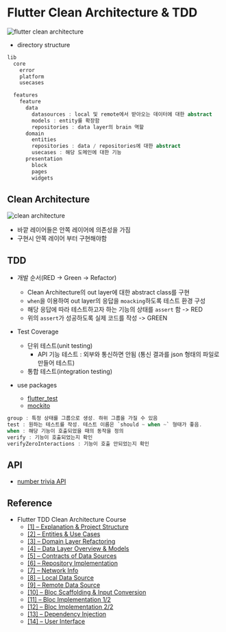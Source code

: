 # Flutter Clean Architecture & TDD
![flutter clean architecture](https://trello-attachments.s3.amazonaws.com/5fe87c8780781a6ad73871c5/530x646/b53cb45d90b5cb4546f9985363f469c2/%E1%84%89%E1%85%B3%E1%84%8F%E1%85%B3%E1%84%85%E1%85%B5%E1%86%AB%E1%84%89%E1%85%A3%E1%86%BA_2020-12-27_%E1%84%8B%E1%85%A9%E1%84%92%E1%85%AE_9.16.08.png)

- directory structure
```dart
lib
  core
    error
    platform
    usecases

  features
    feature
      data
        datasources : local 및 remote에서 받아오는 데이터에 대한 abstract
        models : entity를 확장함
        repositories : data layer의 brain 역할
      domain
        entities
        repositories : data / repositories에 대한 abstract
        usecases : 해당 도메인에 대한 기능
      presentation
        block
        pages
        widgets
```

## Clean Architecture
![clean architecture](https://trello-attachments.s3.amazonaws.com/5c47e778dc999b7f99c70736/5fe87c8780781a6ad73871c5/d1714a84d736d802c7f73ec655a84cde/%EC%8A%A4%ED%81%AC%EB%A6%B0%EC%83%B7_2020-12-27_%EC%98%A4%ED%9B%84_11.05.32.png)
- 바깥 레이어들은 안쪽 레이어에 의존성을 가짐
- 구현시 안쪽 레이어 부터 구현해야함

## TDD
- 개발 순서(RED -> Green -> Refactor)
  - Clean Architecture의 out layer에 대한 abstract class를 구현
  - `when`을 이용하여 out layer의 응답을 `moacking`하도록 테스트 환경 구성
  - 해당 응답에 따라 테스트하고자 하는 기능의 상태를 `assert` 함 -> RED
  - 위의 `assert`가 성공하도록 실제 코드를 작성 -> GREEN

- Test Coverage
  - 단위 테스트(unit testing)
    - API 기능 테스트 : 외부와 통신하면 안됨 (통신 결과를 json 형태의 파일로 만들어 테스트)
  - 통합 테스트(integration testing)

- use packages
  - [flutter_test](https://api.flutter.dev/flutter/flutter_test/flutter_test-library.html)
  - [mockito](https://pub.dev/packages/mockito)
```dart
group : 특정 상태를 그룹으로 생성. 하위 그룹을 가질 수 있음
test : 원하는 테스트를 작성. 테스트 이름은 `should ~ when ~` 형태가 좋음.
when : 해당 기능이 호출되었을 때의 동작을 정의
verify : 기능이 호출되었는지 확인
verifyZeroInteractions : 기능이 호출 안되었는지 확인
```

## API
- [number trivia API](http://numbersapi.com/)

## Reference
- Flutter TDD Clean Architecture Course
  - [[1] – Explanation & Project Structure](https://www.youtube.com/watch?v=KjE2IDphA_U)
  - [[2] – Entities & Use Cases](https://www.youtube.com/watch?v=lPkWX8xFthE)
  - [[3] – Domain Layer Refactoring](https://www.youtube.com/watch?v=Mmq72a0h4jk)
  - [[4] – Data Layer Overview & Models](https://www.youtube.com/watch?v=keaTZ9M_U1A)
  - [[5] – Contracts of Data Sources](https://www.youtube.com/watch?v=m_lkZo6CYcs)
  - [[6] – Repository Implementation](https://www.youtube.com/watch?v=bfEKPKKy9dA)
  - [[7] – Network Info](https://www.youtube.com/watch?v=xWl7GzMDiwg)
  - [[8] – Local Data Source](https://www.youtube.com/watch?v=fCguzcvLka8)
  - [[9] – Remote Data Source](https://www.youtube.com/watch?v=msGsYPtZnhU)
  - [[10] – Bloc Scaffolding & Input Conversion](https://www.youtube.com/watch?v=Ulk9qUErIa4)
  - [[11] – Bloc Implementation 1/2](https://www.youtube.com/watch?v=a8f_qpVHa3w)
  - [[12] – Bloc Implementation 2/2](https://www.youtube.com/watch?v=YSNeS5S5Nqw)
  - [[13] – Dependency Injection](https://www.youtube.com/watch?v=gfLb4rqzio4)
  - [[14] – User Interface](https://www.youtube.com/watch?v=G-R-1rzR3zw)
